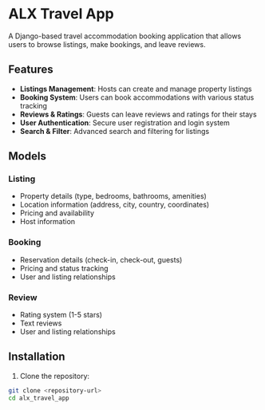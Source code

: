 # ALX Travel App

A Django-based travel accommodation booking application that allows users to browse listings, make bookings, and leave reviews.

## Features

- **Listings Management**: Hosts can create and manage property listings
- **Booking System**: Users can book accommodations with various status tracking
- **Reviews & Ratings**: Guests can leave reviews and ratings for their stays
- **User Authentication**: Secure user registration and login system
- **Search & Filter**: Advanced search and filtering for listings

## Models

### Listing
- Property details (type, bedrooms, bathrooms, amenities)
- Location information (address, city, country, coordinates)
- Pricing and availability
- Host information

### Booking
- Reservation details (check-in, check-out, guests)
- Pricing and status tracking
- User and listing relationships

### Review
- Rating system (1-5 stars)
- Text reviews
- User and listing relationships

## Installation

1. Clone the repository:
```bash
git clone <repository-url>
cd alx_travel_app
